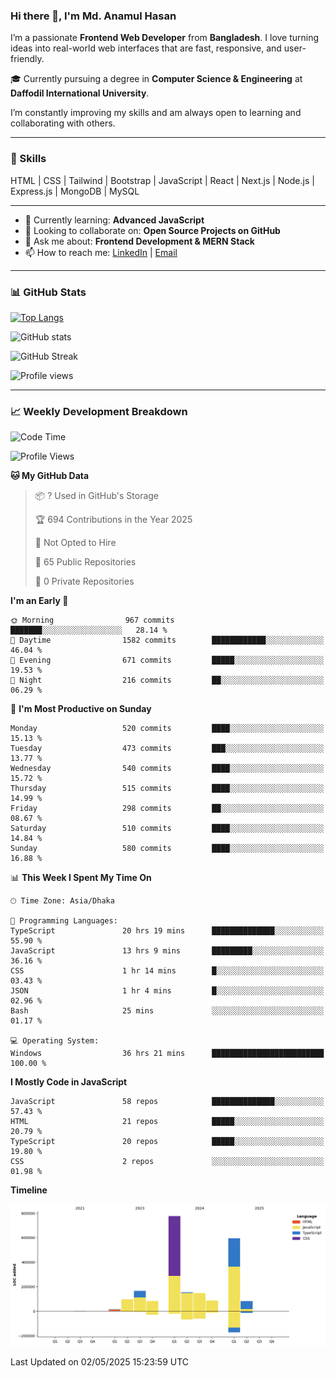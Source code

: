 ### Hi there 👋, I'm Md. Anamul Hasan

I’m a passionate **Frontend Web Developer** from **Bangladesh**. I love turning ideas into real-world web interfaces that are fast, responsive, and user-friendly.

🎓 Currently pursuing a degree in **Computer Science & Engineering** at **Daffodil International University**.

I’m constantly improving my skills and am always open to learning and collaborating with others.

---

### 🚀 Skills
HTML | CSS | Tailwind | Bootstrap | JavaScript | React | Next.js | Node.js | Express.js | MongoDB | MySQL 

---

- 🌱 Currently learning: **Advanced JavaScript**
- 👯 Looking to collaborate on: **Open Source Projects on GitHub**
- 💬 Ask me about: **Frontend Development & MERN Stack**
- 📫 How to reach me: [LinkedIn](https://www.linkedin.com/in/mdanamulhasan201) | [Email](mailto:anamulhasan3625@gmail.com)

---

### 📊 GitHub Stats

[![Top Langs](https://github-readme-stats.vercel.app/api/top-langs/?username=mdanamulhasan201&layout=compact)](https://github.com/anuraghazra/github-readme-stats)

![GitHub stats](https://github-readme-stats.vercel.app/api?username=mdanamulhasan201&show_icons=true&count_private=true&theme=tokyonight)

![GitHub Streak](https://streak-stats.demolab.com?user=mdanamulhasan201&theme=tokyonight)

![Profile views](https://gpvc.arturio.dev/mdanamulhasan201)

---

### 📈 Weekly Development Breakdown

<!--START_SECTION:waka-->
![Code Time](http://img.shields.io/badge/Code%20Time-50%20hrs%2011%20mins-blue)

![Profile Views](http://img.shields.io/badge/Profile%20Views-105-blue)

**🐱 My GitHub Data** 

> 📦 ? Used in GitHub's Storage 
 > 
> 🏆 694 Contributions in the Year 2025
 > 
> 🚫 Not Opted to Hire
 > 
> 📜 65 Public Repositories 
 > 
> 🔑 0 Private Repositories 
 > 
**I'm an Early 🐤** 

```text
🌞 Morning                967 commits         ███████░░░░░░░░░░░░░░░░░░   28.14 % 
🌆 Daytime                1582 commits        ████████████░░░░░░░░░░░░░   46.04 % 
🌃 Evening                671 commits         █████░░░░░░░░░░░░░░░░░░░░   19.53 % 
🌙 Night                  216 commits         ██░░░░░░░░░░░░░░░░░░░░░░░   06.29 % 
```
📅 **I'm Most Productive on Sunday** 

```text
Monday                   520 commits         ████░░░░░░░░░░░░░░░░░░░░░   15.13 % 
Tuesday                  473 commits         ███░░░░░░░░░░░░░░░░░░░░░░   13.77 % 
Wednesday                540 commits         ████░░░░░░░░░░░░░░░░░░░░░   15.72 % 
Thursday                 515 commits         ████░░░░░░░░░░░░░░░░░░░░░   14.99 % 
Friday                   298 commits         ██░░░░░░░░░░░░░░░░░░░░░░░   08.67 % 
Saturday                 510 commits         ████░░░░░░░░░░░░░░░░░░░░░   14.84 % 
Sunday                   580 commits         ████░░░░░░░░░░░░░░░░░░░░░   16.88 % 
```


📊 **This Week I Spent My Time On** 

```text
🕑︎ Time Zone: Asia/Dhaka

💬 Programming Languages: 
TypeScript               20 hrs 19 mins      ██████████████░░░░░░░░░░░   55.90 % 
JavaScript               13 hrs 9 mins       █████████░░░░░░░░░░░░░░░░   36.16 % 
CSS                      1 hr 14 mins        █░░░░░░░░░░░░░░░░░░░░░░░░   03.43 % 
JSON                     1 hr 4 mins         █░░░░░░░░░░░░░░░░░░░░░░░░   02.96 % 
Bash                     25 mins             ░░░░░░░░░░░░░░░░░░░░░░░░░   01.17 % 

💻 Operating System: 
Windows                  36 hrs 21 mins      █████████████████████████   100.00 % 
```

**I Mostly Code in JavaScript** 

```text
JavaScript               58 repos            ██████████████░░░░░░░░░░░   57.43 % 
HTML                     21 repos            █████░░░░░░░░░░░░░░░░░░░░   20.79 % 
TypeScript               20 repos            █████░░░░░░░░░░░░░░░░░░░░   19.80 % 
CSS                      2 repos             ░░░░░░░░░░░░░░░░░░░░░░░░░   01.98 % 
```



**Timeline**

![Lines of Code chart](https://raw.githubusercontent.com/mdanamulhasan201/mdanamulhasan201/main/assets/bar_graph.png)


 Last Updated on 02/05/2025 15:23:59 UTC
<!--END_SECTION:waka-->
